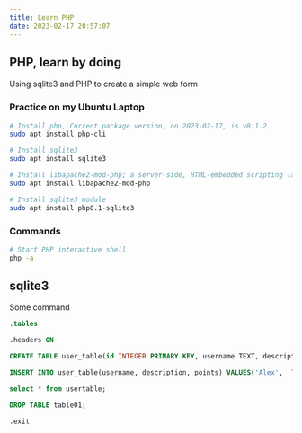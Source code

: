 ```yaml
---
title: Learn PHP
date: 2023-02-17 20:57:07
---
```


## PHP, learn by doing

Using sqlite3 and PHP to create a simple web form

### Practice on my Ubuntu Laptop

```bash
# Install php, Current package version, on 2023-02-17, is v8.1.2
sudo apt install php-cli

# Install sqlite3
sudo apt install sqlite3

# Install libapache2-mod-php; a server-side, HTML-embedded scripting language (Apache 2 module)
sudo apt install libapache2-mod-php

# Install sqlite3 module
sudo apt install php8.1-sqlite3
```

### Commands

```bash
# Start PHP interactive shell
php -a
```

## sqlite3

Some command

```SQL
.tables

.headers ON

CREATE TABLE user_table(id INTEGER PRIMARY KEY, username TEXT, description TEXT, points INT);

INSERT INTO user_table(username, description, points) VALUES('Alex', 'This is a good name', 52642);

select * from usertable;

DROP TABLE table01;

.exit
```
